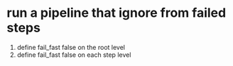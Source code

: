 # run a pipeline that ignore from failed steps 

1. define fail_fast false on the root level
2. define fail_fast false on each step level
